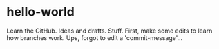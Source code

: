 # hello-world
Learn the GitHub. Ideas and drafts. Stuff.
First, make some edits to learn how branches work. 
Ups, forgot to edit a 'commit-message'...

